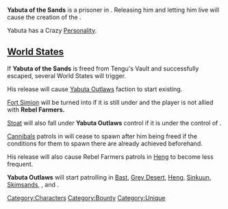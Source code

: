 **Yabuta of the Sands** is a prisoner in [](Tengu's_Vault.md). Releasing him and letting him live
will cause the creation of the [](03%20-%20Projects%20&%20Wikis/Kenshi/Kenshi%20Wiki/Kenshi%20Wiki%20Template/Yabuta_Outlaws.md).

Yabuta has a Crazy [Personality](Personality.md "wikilink").

## [World States](World_States.md "wikilink")

If **Yabuta of the Sands** is freed from Tengu's Vault and successfully
escaped, several World States will trigger.

His release will cause [Yabuta Outlaws](03%20-%20Projects%20&%20Wikis/Kenshi/Kenshi%20Wiki/Kenshi%20Wiki%20Template/Yabuta_Outlaws.md "wikilink")
faction to start existing.

[Fort Simion](Fort_Simion.md "wikilink") will be turned into [](Fort_Yabuta.md) if it is still under [](Rebel_Farmers.md) and the player is not allied with
**Rebel Farmers.**

[Stoat](Stoat.md "wikilink") will also fall under **Yabuta Outlaws**
control if it is under the control of [](03%20-%20Projects%20&%20Wikis/Kenshi/Kenshi%20Wiki/Kenshi%20Wiki%20Template/Tech_Hunters.md).

[Cannibals](03%20-%20Projects%20&%20Wikis/Kenshi/Kenshi%20Wiki/Kenshi%20Wiki%20Template/Cannibals.md "wikilink") patrols in [](The_Great_Desert.md) will cease to spawn after him being
freed if the conditions for them to spawn there are already achieved
beforehand.

His release will also cause Rebel Farmers patrols in
[Heng](Heng_(Zone).md "wikilink") to become less frequent.

**Yabuta Outlaws** will start patrolling in
[Bast](Bast_(Zone).md "wikilink"), [Grey Desert](Grey_Desert.md "wikilink"),
[Heng](Heng_(Zone).md "wikilink"), [Sinkuun](Sinkuun.md "wikilink"),
[Skimsands](Skimsands.md "wikilink"), [](The_Great_Desert.md), and [](The_Hook.md).

[Category:Characters](Category:Characters "wikilink")
[Category:Bounty](Category:Bounty "wikilink")
[Category:Unique](Category:Unique "wikilink")